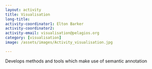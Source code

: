 ```yaml
---
layout: activity
title: Visualisation
long-title: 
activity-coordinator1: Elton Barker
activity-coordinator2:
activity-email: visualisation@pelagios.org
category: [visualisation]
image: /assets/images/Activity_visualisation.jpg

---
```


Develops methods and tools which make use of semantic annotation
